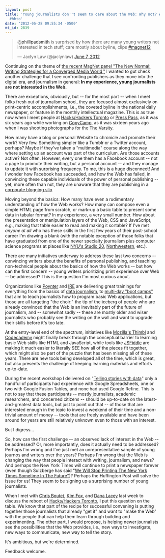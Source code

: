 ```yaml
---
layout: post
title: 'Young journalists don''t seem to care about the Web: Why not? #hackshackers
  #hhto'
date: '2012-06-28 09:55:34 -0500'
mt_id: 2839
---
```


<blockquote class="twitter-tweet"><p>@<a href="https://twitter.com/phillipadsmith">phillipadsmith</a> is surprised by how there are many young writers not interested in tech stuff; care mostly about byline, clips <a href="https://twitter.com/search/%2523magnet12">#magnet12</a></p>&mdash; Jaclyn Law (@jaclynlaw) <a href="https://twitter.com/jaclynlaw/status/210805649037209602" data-datetime="2012-06-07T18:49:17+00:00">June 7, 2012</a></blockquote>
<script src="//platform.twitter.com/widgets.js" charset="utf-8"></script>

Continuing on the theme of [the recent MagNet panel "The New Normal: Writing Strategies for a Converged Media World,"](http://www.phillipadsmith.com/2012/06/what-open-government-and-digital-publishing-have-in-common-opengov-magnet12.html) I wanted to gut check another challenge that I see confronting publishers as they move into the digital era, and journalism in general: **In my experience, young journalists are not interested in the Web.**

There are exceptions, obviously, but -- for the most part -- when I meet folks fresh out of journalism school, they are focused almost exclusively on print-centric accomplishments, i.e., the coveted byline in the national daily newspaper, or feature in the monthly intellectual magazine. This is as true now when I meet people at [Hacks/Hackers Toronto](http://meetupto.hackshackers.com/) or [Press Pass](http://www.shedoesthecity.com/attention_journalism_nerds_press_pass_the_ryerson_review_present_press_pass_toronto_rrj_edition), as it was six years ago while working on [CopyCamp](http://www.phillipadsmith.com/2006/08/copyright-and-creativity-bringing-two-worlds-together.html), as it was sixteen years ago when I was shooting photographs for the [The Varsity](http://thevarsity.ca/).

How many have a blog or personal Website to chronicle and promote their work? Very few. Something simpler like a Tumblr or a Twitter account, perhaps? Maybe if they've taken a "multimedia" course along the way where setting up an account was part of the curriculum. Are those accounts active? Not often. However, every one them has a Facebook account -- not a page to promote their writing, but a personal account -- and they manage to update it with surprising frequency. To me, this is a huge disconnect! And I wonder how Facebook has succeeded, and how the Web has failed, in convincing these capable individuals of the power of personal publishing -- yet, more often than not, they are unaware that they are publishing in a [corporate blogging silo](http://scripting.com/stories/2011/02/14/corporateBloggingSilosInTh.html).

Moving beyond the basics: How many have even a rudimentary understanding of how the Web works? How many can compose even a simple HTML page from scratch, or mark-up a basic table to present some data in tabular format? In my experience, a very small number. How about the presentation or manipulation layers of the Web, CSS and JavaScript, e.g., making that table easier to read and making it sortable? If I've met _anyone at all_ who has these skills in the first few years of their post-school career I'm drawing a blank (with the notable exception of those folks that have graduated from one of the newer specialty journalism plus computer science programs at places like [NYU's Studio 20](http://journalism.nyu.edu/graduate/courses-of-study/studio-20/), [Northwestern](http://www.mccormick.northwestern.edu/research/about/computer_science_for_media.html), etc.).

There are many initiatives underway to address these last two concerns -- convincing writers about the benefits of personal publishing, and teaching non-technical people about the basics of how the Web works -- but how can the first concern -- young writers prioritizing print experience over Web -- be addressed? This is the question I'm most curious about.

Organizations like [Poynter](http://www.newsu.org/courses/all) and [IRE](http://ire.org/events-and-training/) are delivering great trainings for everything from the basics of [data journalism](http://www.newsu.org/courses/campaign-finance-data), to [multi-day "boot camps"](http://ire.org/events-and-training/event/165/) that aim to teach journalists how to program basic Web applications, but those are all targeting "the choir:" the tip of the iceberg of people who are already convinced that the Web is an inevitably part of the future of journalism, and -- somewhat sadly -- these are mostly older and wiser journalists who probably see the writing on the wall and want to upgrade their skills before it's too late.

At the entry-level end of the spectrum, initiatives like [Mozilla's Thimbl](https://thimble.webmaker.org/en-US/) and [Codecademy](http://www.codecademy.com/) might finally break through the conceptual barrier to learning basic Web skills like HTML and JavaScript, while tools like [JSFiddle](jsfiddle.net   ) are making it much easier to literally SEE how all of the pieces fit together, which might also be part of the puzzle that has been missing all of these years. There are new tools being developed all of the time, which is great, but also presents the challenge of keeping learning materials and efforts up-to-date.

During the recent workshop I delivered on "[Telling stories with data](http://www.phillipadsmith.com/2012/06/quick-report-back-from-thetyees-telling-stories-with-data-master-class-workshop.html)" only a handful of participants had experience with Google Spreadsheets, one or two with Google Fusion Tables, and none had used Google Refine. This is not to say that these participants -- mostly journalists, academic researchers, and concerned citizens -- should be up-to-date on the latest-and-greatest data tools, but just to point out that -- of those that are interested enough in the topic to invest a weekend of their time and a non-trivial amount of money -- tools that are freely available and have been around for years are still relatively unknown even to those with an interest.

But I digress...

So, how can the first challenge -- an observed lack of interest in the Web -- be addressed? Or, more importantly, does it actually need to be addressed? Perhaps I'm wrong and I've just met an unrepresentative sample of young journos and writers over the years? Perhaps I'm wrong that the Web is changing the way that people interact with writing, journalism, and news? And perhaps the New York Times will continue to print a newspaper forever (even though Sulzberge has said "[We Will Stop Printing The New York Times Sometime In The Future"](http://www.businessinsider.com/sulzberger-we-will-stop-printing-the-new-york-times-2010-9#ixzz1z6D4m3PN))? Perhaps the Huffington Post will solve the issue for us! They seem to be signing up a surprising number of young journalists.

When I met with [Chris Boutet](http://twitter.com/chrisboutet), [Kim Fox](http://twitter.com/kimfox), and [Dana Lacey](https://twitter.com/#!/danalacey) last week to discuss the reboot of [Hacks/Hackers Toronto](http://meetupto.hackshackers.com/), I put this question on the table. We know that part of the recipe for successful convening is putting together those journalists that already "get it" and want to "make the Web" with the people that can help them learn through building and experimenting. The other part, I would propose, is helping newer journalists see the possibilities that the Web provides, i.e., new ways to investigate, new ways to communicate, new way to tell the story.

It's ambitious, but we're determined.

Feedback welcome.
